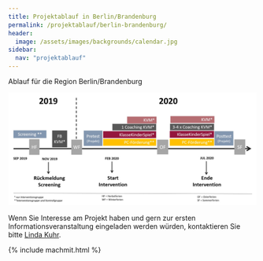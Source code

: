 ```yaml
---
title: Projektablauf in Berlin/Brandenburg
permalink: /projektablauf/berlin-brandenburg/
header:
  image: /assets/images/backgrounds/calendar.jpg 
sidebar:
  nav: "projektablauf"
---
```


Ablauf für die Region Berlin/Brandenburg

![AblaufUP](/assets/images/AblaufUP.jpg) 

Wenn Sie Interesse am Projekt haben und gern zur ersten Informationsveranstaltung eingeladen werden würden, kontaktieren Sie bitte [Linda Kuhr](http://www.kompass-forschung.de/team/#Linda+Kuhr).

{% include machmit.html %}
